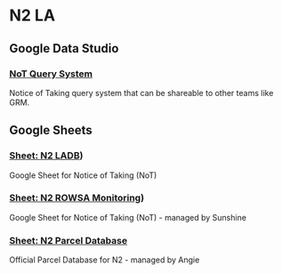 # N2 LA

## Google Data Studio
### [NoT Query System](https://datastudio.google.com/embed/u/0/reporting/3854d8f1-2490-4f9d-b054-6ee77b9369e6/page/bfsyB)
Notice of Taking query system that can be shareable to other teams like GRM.


## Google Sheets

### [Sheet: N2 LADB](https://docs.google.com/spreadsheets/d/1xWCTH6IZlfU1mJNngFADsCNo_QXUUYs_i-JF2fhM9n4/edit?usp=sharing))
Google Sheet for Notice of Taking (NoT)

### [Sheet: N2 ROWSA Monitoring](https://docs.google.com/spreadsheets/d/1xWCTH6IZlfU1mJNngFADsCNo_QXUUYs_i-JF2fhM9n4/edit?usp=sharing))
Google Sheet for Notice of Taking (NoT) - managed by Sunshine

### [Sheet: N2 Parcel Database](https://docs.google.com/spreadsheets/d/1IhuuvFrIj1c5C9BqOHTGv4fUiMFGoQC__xbb5tiGVKA/edit?usp=sharing)
Official Parcel Database for N2 - managed by Angie
